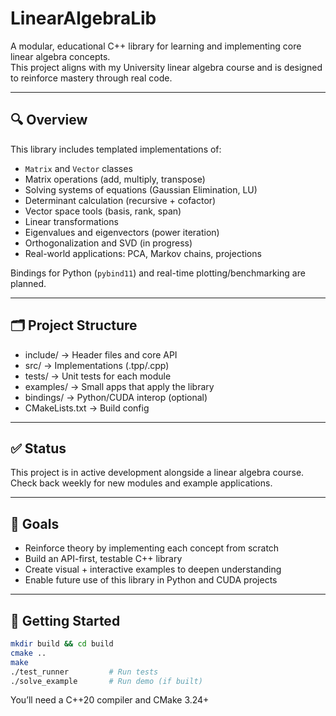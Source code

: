 # LinearAlgebraLib

A modular, educational C++ library for learning and implementing core linear algebra concepts.  
This project aligns with my University linear algebra course and is designed to reinforce mastery through real code.

---

## 🔍 Overview

This library includes templated implementations of:

- `Matrix` and `Vector` classes
- Matrix operations (add, multiply, transpose)
- Solving systems of equations (Gaussian Elimination, LU)
- Determinant calculation (recursive + cofactor)
- Vector space tools (basis, rank, span)
- Linear transformations
- Eigenvalues and eigenvectors (power iteration)
- Orthogonalization and SVD (in progress)
- Real-world applications: PCA, Markov chains, projections

Bindings for Python (`pybind11`) and real-time plotting/benchmarking are planned.

---

## 🗂 Project Structure

- include/ → Header files and core API
- src/ → Implementations (.tpp/.cpp)
- tests/ → Unit tests for each module
- examples/ → Small apps that apply the library
- bindings/ → Python/CUDA interop (optional)
- CMakeLists.txt → Build config


---

## ✅ Status

This project is in active development alongside a linear algebra course.  
Check back weekly for new modules and example applications.

---

## 📌 Goals

- Reinforce theory by implementing each concept from scratch
- Build an API-first, testable C++ library
- Create visual + interactive examples to deepen understanding
- Enable future use of this library in Python and CUDA projects

---

## 🚀 Getting Started

```bash
mkdir build && cd build
cmake ..
make
./test_runner         # Run tests
./solve_example       # Run demo (if built)
```
You’ll need a C++20 compiler and CMake 3.24+